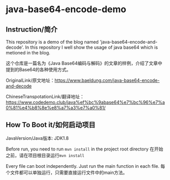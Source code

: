 # java-base64-encode-demo

## Instruction/简介

This repository is a demo of the blog named 'java-base64-encode-and-decode'. In this repository I well show the usage of java base64 which is metioned in the blog.

这个仓库是一篇名为《Java Base64编码与解码》的文章的样例，介绍了文章中提到的Base64的各种使用方式。

OriginalLink/原文地址：https://www.baeldung.com/java-base64-encode-and-decode

ChineseTranspotationLink/翻译地址：https://www.codedemo.club/java%ef%bc%9abase64%e7%bc%96%e7%a0%81%e4%b8%8e%e8%a7%a3%e7%a0%81/

## How To Boot it/如何启动项目 

JavaVersion/Java版本: JDK1.8

Before run, you need to run `mvn install` in the project root directory
在开始之前，请在项目根目录运行`mvn install`

Every file can boot independently. Just run the main function in each file.
每个文件都可以单独运行，只需要直接运行文件中的main方法。